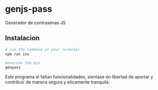 # genjs-pass
Generador de contrasenas JS

## Instalacion
```sh
# run the command in your terminal
npm run ins

#execute the bin
genpass
```

Este programa el faltan funcionalidades, sientase en libertad de aportar y contribuir de manera segura y eticamente tranquila.